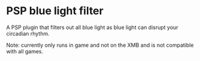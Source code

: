 # PSP blue light filter
A PSP plugin that filters out all blue light as blue light can disrupt your circadian rhythm.

Note: currently only runs in game and not on the XMB and is not compatible with all games.
